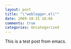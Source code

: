 ```yaml
---
layout: post
title: "\"weblogger.el\""
date: 2009-10-31 18:04
comments: true
categories: Uncategorized
---
```

This is a test post from emacs.
